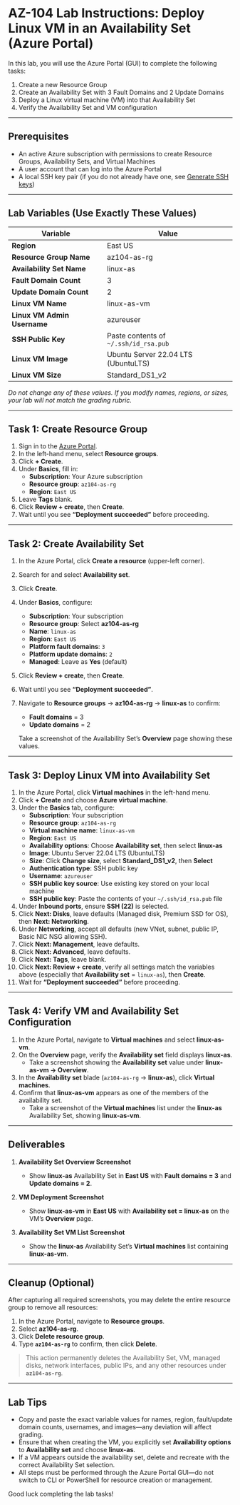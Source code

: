 # AZ-104 Lab Instructions: Deploy Linux VM in an Availability Set (Azure Portal)

In this lab, you will use the Azure Portal (GUI) to complete the following tasks:

1. Create a new Resource Group  
2. Create an Availability Set with 3 Fault Domains and 2 Update Domains  
3. Deploy a Linux virtual machine (VM) into that Availability Set  
4. Verify the Availability Set and VM configuration  

---

## Prerequisites

- An active Azure subscription with permissions to create Resource Groups, Availability Sets, and Virtual Machines  
- A user account that can log into the Azure Portal  
- A local SSH key pair (if you do not already have one, see [Generate SSH keys](https://docs.microsoft.com/azure/virtual-machines/linux/mac-create-ssh-keys))  

---

## Lab Variables (Use Exactly These Values)

| Variable                      | Value                                      |
|-------------------------------|--------------------------------------------|
| **Region**                    | East US                                    |
| **Resource Group Name**       | az104-as-rg                                |
| **Availability Set Name**     | linux-as                                  |
| **Fault Domain Count**        | 3                                          |
| **Update Domain Count**       | 2                                          |
| **Linux VM Name**             | linux-as-vm                                |
| **Linux VM Admin Username**   | azureuser                                  |
| **SSH Public Key**            | Paste contents of `~/.ssh/id_rsa.pub`      |
| **Linux VM Image**            | Ubuntu Server 22.04 LTS (UbuntuLTS)        |
| **Linux VM Size**             | Standard_DS1_v2                            |

_Do not change any of these values. If you modify names, regions, or sizes, your lab will not match the grading rubric._

---

## Task 1: Create Resource Group

1. Sign in to the [Azure Portal](https://portal.azure.com).  
2. In the left-hand menu, select **Resource groups**.  
3. Click **+ Create**.  
4. Under **Basics**, fill in:  
   - **Subscription**: Your Azure subscription  
   - **Resource group**: `az104-as-rg`  
   - **Region**: `East US`  
5. Leave **Tags** blank.  
6. Click **Review + create**, then **Create**.  
7. Wait until you see **“Deployment succeeded”** before proceeding.

---

## Task 2: Create Availability Set

1. In the Azure Portal, click **Create a resource** (upper-left corner).  
2. Search for and select **Availability set**.  
3. Click **Create**.  
4. Under **Basics**, configure:  
   - **Subscription**: Your subscription  
   - **Resource group**: Select **az104-as-rg**  
   - **Name**: `linux-as`  
   - **Region**: `East US`  
   - **Platform fault domains**: `3`  
   - **Platform update domains**: `2`  
   - **Managed**: Leave as **Yes** (default)  
5. Click **Review + create**, then **Create**.  
6. Wait until you see **“Deployment succeeded”**.  
7. Navigate to **Resource groups** → **az104-as-rg** → **linux-as** to confirm:  
   - **Fault domains** = 3  
   - **Update domains** = 2  

   Take a screenshot of the Availability Set’s **Overview** page showing these values.

---

## Task 3: Deploy Linux VM into Availability Set

1. In the Azure Portal, click **Virtual machines** in the left-hand menu.  
2. Click **+ Create** and choose **Azure virtual machine**.  
3. Under the **Basics** tab, configure:  
   - **Subscription**: Your subscription  
   - **Resource group**: `az104-as-rg`  
   - **Virtual machine name**: `linux-as-vm`  
   - **Region**: `East US`  
   - **Availability options**: Choose **Availability set**, then select **linux-as**  
   - **Image**: Ubuntu Server 22.04 LTS (UbuntuLTS)  
   - **Size**: Click **Change size**, select **Standard_DS1_v2**, then **Select**  
   - **Authentication type**: SSH public key  
   - **Username**: `azureuser`  
   - **SSH public key source**: Use existing key stored on your local machine  
   - **SSH public key**: Paste the contents of your `~/.ssh/id_rsa.pub` file  
4. Under **Inbound ports**, ensure **SSH (22)** is selected.  
5. Click **Next: Disks**, leave defaults (Managed disk, Premium SSD for OS), then **Next: Networking**.  
6. Under **Networking**, accept all defaults (new VNet, subnet, public IP, Basic NIC NSG allowing SSH).  
7. Click **Next: Management**, leave defaults.  
8. Click **Next: Advanced**, leave defaults.  
9. Click **Next: Tags**, leave blank.  
10. Click **Next: Review + create**, verify all settings match the variables above (especially that **Availability set** = `linux-as`), then **Create**.  
11. Wait for **“Deployment succeeded”** before proceeding.

---

## Task 4: Verify VM and Availability Set Configuration

1. In the Azure Portal, navigate to **Virtual machines** and select **linux-as-vm**.  
2. On the **Overview** page, verify the **Availability set** field displays **linux-as**.  
   - Take a screenshot showing the **Availability set** value under **linux-as-vm → Overview**.  
3. In the **Availability set** blade (`az104-as-rg` → **linux-as**), click **Virtual machines**.  
4. Confirm that **linux-as-vm** appears as one of the members of the availability set.  
   - Take a screenshot of the **Virtual machines** list under the **linux-as** Availability Set, showing **linux-as-vm**.  

---

## Deliverables

1. **Availability Set Overview Screenshot**  
   - Show **linux-as** Availability Set in **East US** with **Fault domains = 3** and **Update domains = 2**.  

2. **VM Deployment Screenshot**  
   - Show **linux-as-vm** in **East US** with **Availability set = linux-as** on the VM’s **Overview** page.  

3. **Availability Set VM List Screenshot**  
   - Show the **linux-as** Availability Set’s **Virtual machines** list containing **linux-as-vm**.  

---

## Cleanup (Optional)

After capturing all required screenshots, you may delete the entire resource group to remove all resources:

1. In the Azure Portal, navigate to **Resource groups**.  
2. Select **az104-as-rg**.  
3. Click **Delete resource group**.  
4. Type **`az104-as-rg`** to confirm, then click **Delete**.  

> This action permanently deletes the Availability Set, VM, managed disks, network interfaces, public IPs, and any other resources under **`az104-as-rg`**.

---

## Lab Tips

- Copy and paste the exact variable values for names, region, fault/update domain counts, usernames, and images—any deviation will affect grading.  
- Ensure that when creating the VM, you explicitly set **Availability options** to **Availability set** and choose **linux-as**.  
- If a VM appears outside the availability set, delete and recreate with the correct Availability Set selection.  
- All steps must be performed through the Azure Portal GUI—do not switch to CLI or PowerShell for resource creation or management.  

Good luck completing the lab tasks!  
